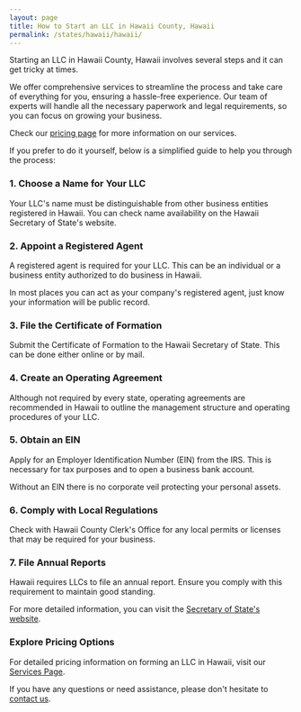 ```yaml
---
layout: page
title: How to Start an LLC in Hawaii County, Hawaii
permalink: /states/hawaii/hawaii/
---
```


<p>Starting an LLC in Hawaii County, Hawaii involves several steps and it can get tricky at times.</p>

<p>We offer comprehensive services to streamline the process and take care of everything for you, ensuring a hassle-free experience. Our team of experts will handle all the necessary paperwork and legal requirements, so you can focus on growing your business.</p>

<p>Check our <a href="/services/">pricing page</a> for more information on our services.</p>

<p>If you prefer to do it yourself, below is a simplified guide to help you through the process:</p>

<h3>1. Choose a Name for Your LLC</h3>
<p>Your LLC's name must be distinguishable from other business entities registered in Hawaii. You can check name availability on the Hawaii Secretary of State's website.</p>

<h3>2. Appoint a Registered Agent</h3>
<p>A registered agent is required for your LLC. This can be an individual or a business entity authorized to do business in Hawaii.</p>

<p>In most places you can act as your company's registered agent, just know your information will be public record.<p>

<h3>3. File the Certificate of Formation</h3>
<p>Submit the Certificate of Formation to the Hawaii Secretary of State. This can be done either online or by mail.</p>

<h3>4. Create an Operating Agreement</h3>
<p>Although not required by every state, operating agreements are recommended in Hawaii to outline the management structure and operating procedures of your LLC.</p>

<h3>5. Obtain an EIN</h3>
<p>Apply for an Employer Identification Number (EIN) from the IRS. This is necessary for tax purposes and to open a business bank account.</p>

<p>Without an EIN there is no corporate veil protecting your personal assets.</p>

<h3>6. Comply with Local Regulations</h3>
<p>Check with Hawaii County Clerk's Office for any local permits or licenses that may be required for your business.</p>

<h3>7. File Annual Reports</h3>
<p>Hawaii requires LLCs to file an annual report. Ensure you comply with this requirement to maintain good standing.</p>

<p>For more detailed information, you can visit the <a href="https://cca.hawaii.gov/breg/">Secretary of State's website</a>.</p>

<h3>Explore Pricing Options</h3>
<p>For detailed pricing information on forming an LLC in Hawaii, visit our <a href="/services/">Services Page</a>.</p>
<p>If you have any questions or need assistance, please don't hesitate to <a href="https://www.businessinitiative.org/contact/" target="_blank">contact us</a>.</p>
